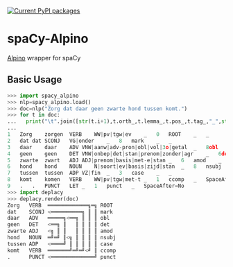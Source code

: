 [![Current PyPI packages](https://badge.fury.io/py/spacy-alpino.svg)](https://pypi.org/project/spacy-alpino/)

# spaCy-Alpino

[Alpino](http://www.let.rug.nl/vannoord/alp/Alpino/) wrapper for spaCy

## Basic Usage

```py
>>> import spacy_alpino
>>> nlp=spacy_alpino.load()
>>> doc=nlp("Zorg dat daar geen zwarte hond tussen komt.")
>>> for t in doc:
...   print("\t".join([str(t.i+1),t.orth_,t.lemma_,t.pos_,t.tag_,"_",str(0 if t.head==t else t.head.i+1),t.dep_,"_","_" if t.whitespace_ else "SpaceAfter=No"]))
...
1	Zorg	zorgen	VERB	WW|pv|tgw|ev	_	0	ROOT	_	_
2	dat	dat	SCONJ	VG|onder	_	8	mark	_	_
3	daar	daar	ADV	VNW|aanw|adv-pron|obl|vol|3o|getal	_	8obl	_	_
4	geen	geen	DET	VNW|onbep|det|stan|prenom|zonder|agr	_	6det	_	_
5	zwarte	zwart	ADJ	ADJ|prenom|basis|met-e|stan	_	6	amod	_	_
6	hond	hond	NOUN	N|soort|ev|basis|zijd|stan	_	8	nsubj	_	_
7	tussen	tussen	ADP	VZ|fin	_	3	case	_	_
8	komt	komen	VERB	WW|pv|tgw|met-t	_	1	ccomp	_	SpaceAfter=No
9	.	.	PUNCT	LET	_	1	punct	_	SpaceAfter=No
>>> import deplacy
>>> deplacy.render(doc)
Zorg   VERB  ═════════════╗═╗ ROOT
dat    SCONJ <══════════╗ ║ ║ mark
daar   ADV   ═════╗<══╗ ║ ║ ║ obl
geen   DET   <══╗ ║   ║ ║ ║ ║ det
zwarte ADJ   <╗ ║ ║   ║ ║ ║ ║ amod
hond   NOUN  ═╝═╝ ║<╗ ║ ║ ║ ║ nsubj
tussen ADP   <════╝ ║ ║ ║ ║ ║ case
komt   VERB  ═══════╝═╝═╝<╝ ║ ccomp
.      PUNCT <══════════════╝ punct
```


